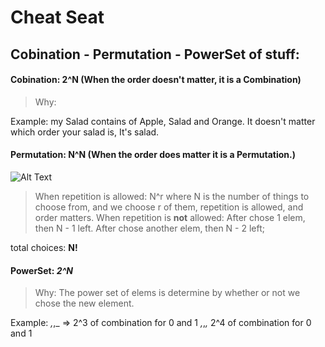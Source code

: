 # Cheat Seat

## Cobination - Permutation - PowerSet of stuff:
#### Cobination: 2^N (When the order doesn't matter, it is a Combination)
> Why: 

Example: my Salad contains of Apple, Salad and Orange. It doesn't matter which order your salad is, It's salad.

#### Permutation: N^N (When the order does matter it is a Permutation.)
![Alt Text](https://www.mathsisfun.com/combinatorics/images/permutation-lock.jpg)
>When repetition is allowed:
N^r
where N is the number of things to choose from,
and we choose r of them,
repetition is allowed,
and order matters.
>When repetition is **not** allowed:
After chose 1 elem, then N - 1 left. 
After chose another elem, then N - 2 left;

total choices: **N!**

#### PowerSet: *2^N*
>Why: The power set of elems is determine by whether or not we chose the new element.

Example: _,_,_ => 2^3 of combination for 0 and 1
	  _,_,_,_ 2^4 of combination for 0 and 1



